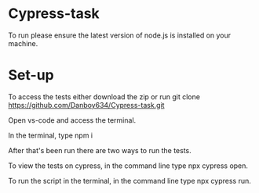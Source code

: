 # Cypress-task

To run please ensure the latest version of node.js is installed on your machine.

# Set-up
To access the tests either download the zip or run git clone https://github.com/Danboy634/Cypress-task.git

Open vs-code and access the terminal.

In the terminal, type npm i

After that's been run there are two ways to run the tests.

To view the tests on cypress, in the command line type npx cypress open.

To run the script in the terminal, in the command line type npx cypress run.   

